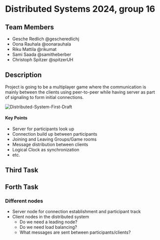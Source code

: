 # Distributed Systems 2024, group 16

## Team Members
* Gesche Redlich @gescheredlichj
* Oona Rauhala @oonarauhala
* Riku Mattila @rikumat
* Sami Saada @samitheberber
* Christoph Spitzer @spitzerUH

## Description

Project is going to be a multiplayer game where the communication is mainly between the clients using peer-to-peer while having server as part of signaling to form initial connections.

![Distributed-System-First-Draft](https://github.com/user-attachments/assets/f672382a-1d7a-40f7-b9f9-a565cf85619f)

#### Key Points
* Server for participants look up
* Connection build up between participants
* Joining and Leaving Groups/Game rooms
* Message distribution between clients
* Logical Clock as synchronization
* etc. 

## Third Task

## Forth Task
### Different nodes
* Server node for connection establishment and participant track
* Client nodes in the distributed system
  * Do we need a leading node?
  * Do we need load balancing?
  * What messages are sent between participants/clients?